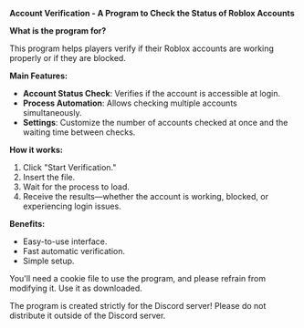 **Account Verification - A Program to Check the Status of Roblox Accounts**

**What is the program for?**

This program helps players verify if their Roblox accounts are working properly or if they are blocked.

**Main Features:**
- **Account Status Check**: Verifies if the account is accessible at login.
- **Process Automation**: Allows checking multiple accounts simultaneously.
- **Settings**: Customize the number of accounts checked at once and the waiting time between checks.

**How it works:**
1. Click "Start Verification."
2. Insert the file.
3. Wait for the process to load.
4. Receive the results—whether the account is working, blocked, or experiencing login issues.

**Benefits:**
- Easy-to-use interface.
- Fast automatic verification.
- Simple setup.

You'll need a cookie file to use the program, and please refrain from modifying it. Use it as downloaded.

The program is created strictly for the Discord server! Please do not distribute it outside of the Discord server.
